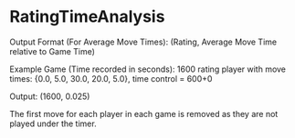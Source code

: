 # RatingTimeAnalysis
Output Format (For Average Move Times): (Rating, Average Move Time relative to Game Time)

Example Game (Time recorded in seconds): 1600 rating player with move times: {0.0, 5.0, 30.0, 20.0, 5.0}, time control = 600+0

Output: (1600, 0.025)

The first move for each player in each game is removed as they are not played under the timer.
